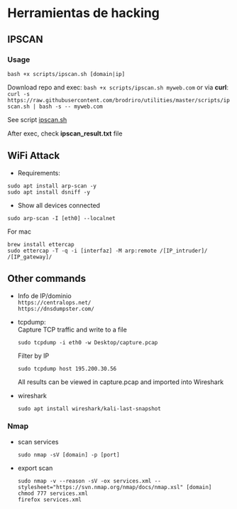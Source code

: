 # Herramientas de hacking

## IPSCAN
### Usage 
`bash +x scripts/ipscan.sh [domain|ip]`     

Download repo and exec: `bash +x scripts/ipscan.sh myweb.com` or via **curl**: `curl -s https://raw.githubusercontent.com/brodriro/utilities/master/scripts/ipscan.sh | bash -s -- myweb.com`

See script [ipscan.sh](/scripts/ipscan.sh)

After exec, check **ipscan_result.txt** file

## WiFi Attack
- Requirements:
```
sudo apt install arp-scan -y
sudo apt install dsniff -y
```
- Show all devices connected
```
sudo arp-scan -I [eth0] --localnet
```

For mac
```
brew install ettercap
sudo ettercap -T -q -i [interfaz] -M arp:remote /[IP_intruder]/ /[IP_gateway]/
```

## Other commands
- Info de IP/dominio    
`https://centralops.net/`   
`https://dnsdumpster.com/`

- tcpdump:  
    Capture TCP traffic and write to a file
    ``` 
    sudo tcpdump -i eth0 -w Desktop/capture.pcap
    ```
    Filter by IP
    ```
    sudo tcpdump host 195.200.30.56 
    ```
    All results can be viewed in capture.pcap and imported into Wireshark

- wireshark
    ```
    sudo apt install wireshark/kali-last-snapshot
    ```

### Nmap
- scan services
    ```
    sudo nmap -sV [domain] -p [port]
    ```
- export scan
    ```
    sudo nmap -v --reason -sV -ox services.xml --stylesheet="https://svn.nmap.org/nmap/docs/nmap.xsl" [domain]
    chmod 777 services.xml
    firefox services.xml
    ```